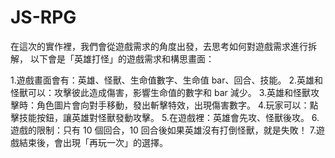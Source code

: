 # JS-RPG

在這次的實作裡，我們會從遊戲需求的角度出發，去思考如何對遊戲需求進行拆解，
以下會是「英雄打怪」的遊戲需求和構思畫面：

1.遊戲畫面會有：英雄、怪獸、生命值數字、生命值 bar、回合、技能。
2.英雄和怪獸可以：攻擊彼此造成傷害，影響生命值的數字和 bar 減少。
3.英雄和怪獸攻擊時：角色圖片會向對手移動，發出斬擊特效，出現傷害數字。
4.玩家可以：點擊技能按鈕，讓英雄對怪獸發動攻擊。
5.在遊戲裡：英雄會先攻、怪獸後攻。
6.遊戲的限制：只有 10 個回合，10 回合後如果英雄沒有打倒怪獸，就是失敗！
7.遊戲結束後，會出現「再玩一次」的選擇。
